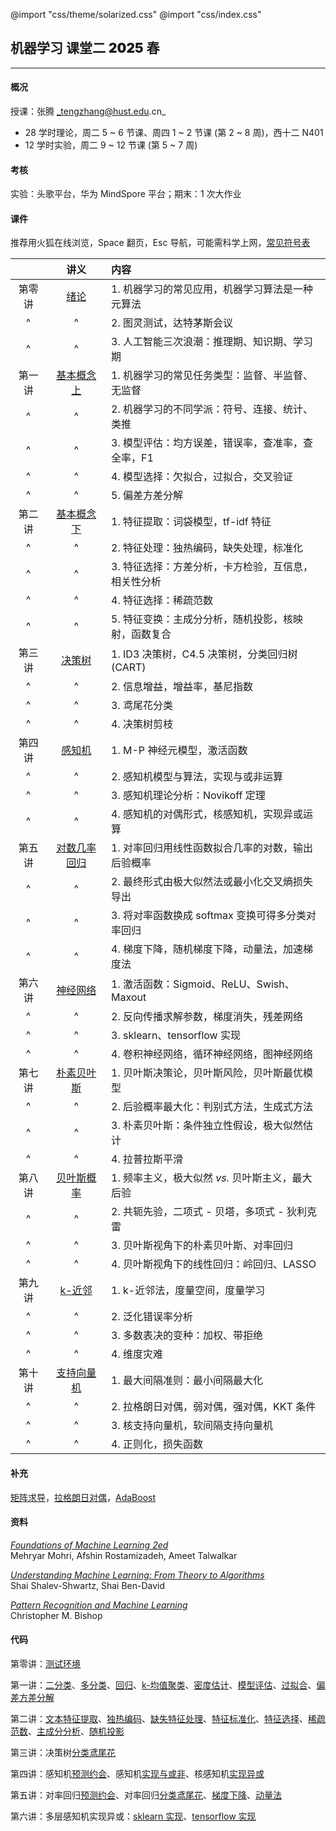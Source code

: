 @import "css/theme/solarized.css"
@import "css/index.css"

## 机器学习 课堂二 <span style="font-weight:900">2025</span> 春

---

#### 概况

授课：张腾 _tengzhang@hust.edu.cn_

- 28 学时理论，周二 5 ~ 6 节课、周四 1 ~ 2 节课 (第 2 ~ 8 周)，西十二 N401
- 12 学时实验，周二 9 ~ 12 节课 (第 5 ~ 7 周)

<div class="top-2"></div>

#### 考核

实验：头歌平台，华为 MindSpore 平台；期末：1 次大作业

#### 课件

推荐用火狐在线浏览，Space 翻页，Esc 导航，可能需科学上网，[常见符号表](pages/notation.html)

<div class="threelines outline head-highlight">

|        |             讲义              | 内容                                                |
| :----: | :---------------------------: | :-------------------------------------------------- |
| 第零讲 |     [绪论](pages/00.html)     | 1. 机器学习的常见应用，机器学习算法是一种元算法     |
|   ^    |               ^               | 2. 图灵测试，达特茅斯会议                           |
|   ^    |               ^               | 3. 人工智能三次浪潮：推理期、知识期、学习期         |
| 第一讲 | [基本概念 上](pages/01.html)  | 1. 机器学习的常见任务类型：监督、半监督、无监督     |
|   ^    |               ^               | 2. 机器学习的不同学派：符号、连接、统计、类推       |
|   ^    |               ^               | 3. 模型评估：均方误差，错误率，查准率，查全率，F1   |
|   ^    |               ^               | 4. 模型选择：欠拟合，过拟合，交叉验证               |
|   ^    |               ^               | 5. 偏差方差分解                                     |
| 第二讲 | [基本概念 下](pages/02.html)  | 1. 特征提取：词袋模型，tf-idf 特征                  |
|   ^    |               ^               | 2. 特征处理：独热编码，缺失处理，标准化             |
|   ^    |               ^               | 3. 特征选择：方差分析，卡方检验，互信息，相关性分析 |
|   ^    |               ^               | 4. 特征选择：稀疏范数                               |
|   ^    |               ^               | 5. 特征变换：主成分分析，随机投影，核映射，函数复合 |
| 第三讲 |    [决策树](pages/03.html)    | 1. ID3 决策树，C4.5 决策树，分类回归树 (CART)       |
|   ^    |               ^               | 2. 信息增益，增益率，基尼指数                       |
|   ^    |               ^               | 3. 鸢尾花分类                                       |
|   ^    |               ^               | 4. 决策树剪枝                                       |
| 第四讲 |    [感知机](pages/04.html)    | 1. M-P 神经元模型，激活函数                         |
|   ^    |               ^               | 2. 感知机模型与算法，实现与或非运算                 |
|   ^    |               ^               | 3. 感知机理论分析：Novikoff 定理                    |
|   ^    |               ^               | 4. 感知机的对偶形式，核感知机，实现异或运算         |
| 第五讲 | [对数几率回归](pages/05.html) | 1. 对率回归用线性函数拟合几率的对数，输出后验概率   |
|   ^    |               ^               | 2. 最终形式由极大似然法或最小化交叉熵损失导出       |
|   ^    |               ^               | 3. 将对率函数换成 softmax 变换可得多分类对率回归    |
|   ^    |               ^               | 4. 梯度下降，随机梯度下降，动量法，加速梯度法       |
| 第六讲 |   [神经网络](pages/06.html)   | 1. 激活函数：Sigmoid、ReLU、Swish、Maxout           |
|   ^    |               ^               | 2. 反向传播求解参数，梯度消失，残差网络             |
|   ^    |               ^               | 3. sklearn、tensorflow 实现                         |
|   ^    |               ^               | 4. 卷积神经网络，循环神经网络，图神经网络           |
| 第七讲 |  [朴素贝叶斯](pages/07.html)  | 1. 贝叶斯决策论，贝叶斯风险，贝叶斯最优模型         |
|   ^    |               ^               | 2. 后验概率最大化：判别式方法，生成式方法           |
|   ^    |               ^               | 3. 朴素贝叶斯：条件独立性假设，极大似然估计         |
|   ^    |               ^               | 4. 拉普拉斯平滑                                     |
| 第八讲 |  [贝叶斯概率](pages/08.html)  | 1. 频率主义，极大似然 _vs._ 贝叶斯主义，最大后验    |
|   ^    |               ^               | 2. 共轭先验，二项式 - 贝塔，多项式 - 狄利克雷       |
|   ^    |               ^               | 3. 贝叶斯视角下的朴素贝叶斯、对率回归               |
|   ^    |               ^               | 4. 贝叶斯视角下的线性回归：岭回归、LASSO            |
| 第九讲 |    [k-近邻](pages/09.html)    | 1. k-近邻法，度量空间，度量学习                     |
|   ^    |               ^               | 2. 泛化错误率分析                                   |
|   ^    |               ^               | 3. 多数表决的变种：加权、带拒绝                     |
|   ^    |               ^               | 4. 维度灾难                                         |
| 第十讲 |  [支持向量机](pages/10.html)  | 1. 最大间隔准则：最小间隔最大化                     |
|   ^    |               ^               | 2. 拉格朗日对偶，弱对偶，强对偶，KKT 条件           |
|   ^    |               ^               | 3. 核支持向量机，软间隔支持向量机                   |
|   ^    |               ^               | 4. 正则化，损失函数                                 |

</div>

#### 补充

[矩阵求导](notes/matrix-calculus.pdf)，[拉格朗日对偶](notes/Lagrange-dual.pdf)，[AdaBoost](notes/adaboost.pdf)

#### 资料

[_Foundations of Machine Learning 2ed_](book/Foundations%20of%20Machine%20Learning%202ed%20-%20Mehryar%20Mohri%2C%20Afshin%20Rostamizadeh%2C%20and%20Ameet%20Talwalkar.pdf) <br>Mehryar Mohri, Afshin Rostamizadeh, Ameet Talwalkar

[_Understanding Machine Learning: From Theory to Algorithms_](book/Understanding%20Machine%20Learning%20From%20Theory%20to%20Algorithms%20-%20Shai%20Shalev-Shwartz%2C%20Shai%20Ben-David.pdf) <br>Shai Shalev-Shwartz, Shai Ben-David

[_Pattern Recognition and Machine Learning_](book/Pattern%20Recognition%20and%20Machine%20Learning%20-%20Christopher%20M.%20Bishop.pdf) <br>Christopher M. Bishop

#### 代码

第零讲：[测试环境](python/demo.ipynb)

第一讲：[二分类](python/binary-classif.ipynb)、[多分类](python/multi-classif.ipynb)、[回归](python/regression.py)、[k-均值聚类](python/clustering.ipynb)、[密度估计](python/density-estimation.ipynb)、[模型评估](python/model-evaluation.ipynb)、[过拟合](python/overfitting.ipynb)、[偏差方差分解](python/bias-var-dec.ipynb)

第二讲：[文本特征提取](python/feat-text.ipynb)、[独热编码](python/feat-one-hot.ipynb)、[缺失特征处理](python/feat-missing.ipynb)、[特征标准化](python/feat-scaler.ipynb)、[特征选择](python/feat-selection.ipynb)、[稀疏范数](python/sparse-norm.ipynb)、[主成分分析](python/pca.ipynb)、[随机投影](python/random-projection.ipynb)

第三讲：决策树[分类鸢尾花](python/dt-iris.ipynb)

第四讲：感知机[预测约会](python/perceptron-date.ipynb)、感知机[实现与或非](python/perceptron-logic.ipynb)、核感知机[实现异或](python/perceptron-kernel.ipynb)

第五讲：对率回归[预测约会](python/lr-date.ipynb)、对率回归[分类鸢尾花](python/lr-iris.ipynb)、[梯度下降](python/gd.ipynb)、[动量法](python/momentum.ipynb)

第六讲：多层感知机实现异或：[sklearn 实现](python/mlp-xor.ipynb)、[tensorflow 实现](python/dnn-xor.ipynb)
